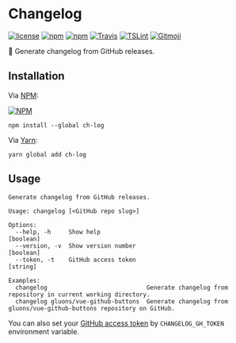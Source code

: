# Changelog
[![license](https://img.shields.io/github/license/gluons/changelog.svg?style=flat-square)](./LICENSE)
[![npm](https://img.shields.io/npm/v/ch-log.svg?style=flat-square)](https://www.npmjs.com/package/ch-log)
[![npm](https://img.shields.io/npm/dt/ch-log.svg?style=flat-square)](https://www.npmjs.com/package/ch-log)
[![Travis](https://img.shields.io/travis/gluons/changelog.svg?style=flat-square)](https://travis-ci.org/gluons/changelog)
[![TSLint](https://img.shields.io/badge/TSLint-gluons-15757B.svg?style=flat-square)](https://github.com/gluons/tslint-config-gluons)
[![Gitmoji](https://img.shields.io/badge/gitmoji-%20😜%20😍-FFDD67.svg?style=flat-square)](https://github.com/carloscuesta/gitmoji)

📝 Generate changelog from GitHub releases.

## Installation

Via [NPM](https://www.npmjs.com):

[![NPM](https://nodei.co/npm/ch-log.png?downloads=true&downloadRank=true&stars=true)](https://www.npmjs.com/package/ch-log)

```
npm install --global ch-log
```

Via [Yarn](https://yarnpkg.com):

```
yarn global add ch-log
```

## Usage

```
Generate changelog from GitHub releases.

Usage: changelog [<GitHub repo slug>]

Options:
  --help, -h     Show help                                             [boolean]
  --version, -v  Show version number                                   [boolean]
  --token, -t    GitHub access token                                    [string]

Examples:
  changelog                            Generate changelog from repository in current working directory.
  changelog gluons/vue-github-buttons  Generate changelog from gluons/vue-github-buttons repository on GitHub.
```

You can also set your [GitHub access token](https://github.com/settings/tokens) by `CHANGELOG_GH_TOKEN` environment variable.
